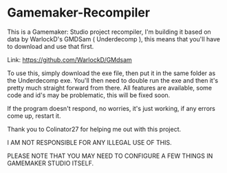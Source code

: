 # Gamemaker-Recompiler
This is a Gamemaker: Studio project recompiler, I'm building it based on data by WarlockD's GMDSam ( Underdecomp ), this means that you'll have to download and use that first.

Link: https://github.com/WarlockD/GMdsam

To use this, simply download the exe file, then put it in the same folder as the Underdecomp exe.
You'll then need to double run the exe and then it's pretty much straight forward from there.
All features are available, some code and id's may be problematic, this will be fixed soon.

If the program doesn't respond, no worries, it's just working, if any errors come up, restart it.

Thank you to Colinator27 for helping me out with this project.

I AM NOT RESPONSIBLE FOR ANY ILLEGAL USE OF THIS.

PLEASE NOTE THAT YOU MAY NEED TO CONFIGURE A FEW THINGS IN GAMEMAKER STUDIO ITSELF.
